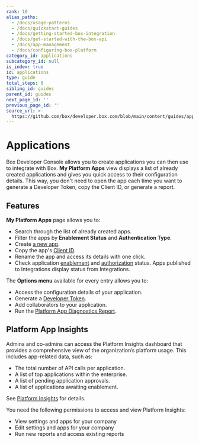 ```yaml
---
rank: 10
alias_paths:
  - /docs/usage-patterns
  - /docs/quickstart-guides
  - /docs/getting-started-box-integration
  - /docs/get-started-with-the-box-api
  - /docs/app-management
  - /docs/configuring-box-platform
category_id: applications
subcategory_id: null
is_index: true
id: applications
type: guide
total_steps: 0
sibling_id: guides
parent_id: guides
next_page_id: ''
previous_page_id: ''
source_url: >-
  https://github.com/box/developer.box.com/blob/main/content/guides/applications/index.md
---
```

# Applications

Box Developer Console allows you to create applications
you can then use to integrate with Box.
**My Platform Apps** view displays a list of already created applications
and gives you quick access to their configuration details.
This way, you don't need to open
the app each time you want to generate
a Developer Token, copy the Client ID, or generate a report.

## Features

**My Platform Apps** page allows you to:

* Search through the list of already created apps.
* Filter the apps by **Enablement Status** and **Authentication Type**.
* Create [a new app][select].
* Copy the app's [Client ID][clientcredentials].
* Rename the app and access its details with one click.
* Check application [enablement][enablement] and [authorization][authorization] status. Apps published to Integrations display status from Integrations.

The **Options menu** available for every entry allows you to:

* Access the configuration details of your application.
* Generate a [Developer Token][token].
* Add collaborators to your application.
* Run the [Platform App Diagnostics Report][report].

## Platform App Insights

Admins and co-admins can access the Platform Insights
dashboard that provides a comprehensive
view of the organization’s platform usage.
This includes app-related data, such as:

* The total number of API calls per application.
* A list of top applications within the enterprise.
* A list of pending application approvals.
* A list of applications awaiting enablement.

See [Platform Insights][insights] for details.

<Message type='notice'>

You need the following permissions to access
and view Platform Insights:
* View settings and apps for your company
* Edit settings and apps for your company
* Run new reports and access existing reports

</Message>

[token]: g://authentication/tokens/developer-tokens
[authorization]: g://authorization
[enablement]: g://authorization/platform-app-approval#user-authentication-apps
[select]: g://applications/app-types/select
[report]: g://api-calls/permissions-and-errors/app-diagnostics-report
[clientcredentials]: g://authentication/client-credentials
[insights]: https://support.box.com/hc/en-us/articles20738406915219-Platform-Insights